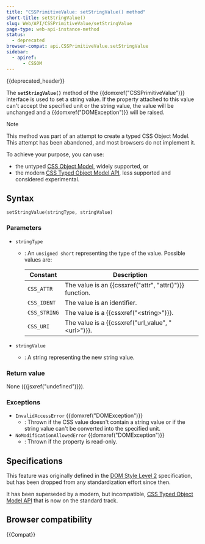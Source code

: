 ```yaml
---
title: "CSSPrimitiveValue: setStringValue() method"
short-title: setStringValue()
slug: Web/API/CSSPrimitiveValue/setStringValue
page-type: web-api-instance-method
status:
  - deprecated
browser-compat: api.CSSPrimitiveValue.setStringValue
sidebar:
  - apiref:
      - CSSOM
---
```


{{deprecated_header}}

The **`setStringValue()`** method of the
{{domxref("CSSPrimitiveValue")}} interface is used to set a string value. If the
property attached to this value can't accept the specified unit or the string value, the
value will be unchanged and a {{domxref("DOMException")}} will be raised.

> [!NOTE]
> This method was part of an attempt to create a typed CSS Object Model. This attempt has been abandoned, and most browsers do
> not implement it.
>
> To achieve your purpose, you can use:
>
> - the untyped [CSS Object Model](/en-US/docs/Web/API/CSS_Object_Model), widely supported, or
> - the modern [CSS Typed Object Model API](/en-US/docs/Web/API/CSS_Typed_OM_API), less supported and considered experimental.

## Syntax

```js-nolint
setStringValue(stringType, stringValue)
```

### Parameters

- `stringType`
  - : An `unsigned short` representing the type of the value. Possible values
    are:

    | Constant     | Description                                             |
    | ------------ | ------------------------------------------------------- |
    | `CSS_ATTR`   | The value is an {{cssxref("attr", "attr()")}} function. |
    | `CSS_IDENT`  | The value is an identifier.                             |
    | `CSS_STRING` | The value is a {{cssxref("&lt;string&gt;")}}.           |
    | `CSS_URI`    | The value is a {{cssxref("url_value", "&lt;url&gt;")}}. |

- `stringValue`
  - : A string representing the new string value.

### Return value

None ({{jsxref("undefined")}}).

### Exceptions

- `InvalidAccessError` {{domxref("DOMException")}}
  - : Thrown if the CSS value doesn't contain a string value
    or if the string value can't be converted into the specified unit.
- `NoModificationAllowedError` {{domxref("DOMException")}}
  - : Thrown if the property is read-only.

## Specifications

This feature was originally defined in the [DOM Style Level 2](https://www.w3.org/TR/DOM-Level-2-Style/) specification, but has been dropped from any
standardization effort since then.

It has been superseded by a modern, but incompatible, [CSS Typed Object Model API](/en-US/docs/Web/API/CSS_Typed_OM_API) that is now on the standard track.

## Browser compatibility

{{Compat}}
